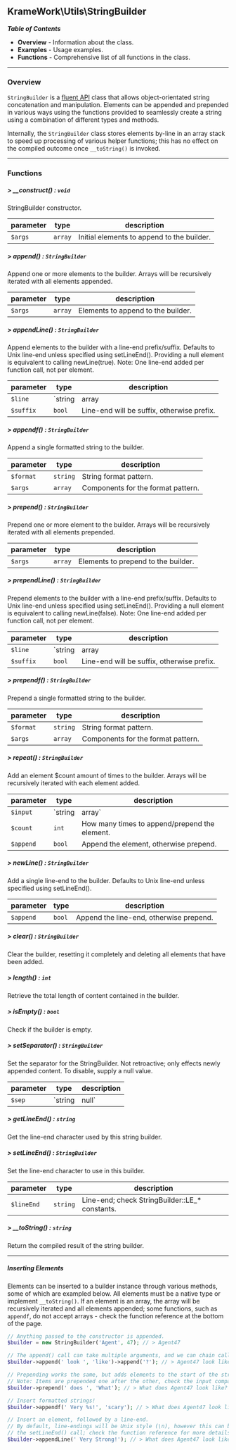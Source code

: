 [fluent api]: https://en.wikipedia.org/wiki/Fluent_interface
## KrameWork\Utils\StringBuilder

***Table of Contents***
* **Overview** - Information about the class.
* **Examples** - Usage examples.
* **Functions** - Comprehensive list of all functions in the class.

___
### Overview
`StringBuilder` is a [fluent API] class that allows object-orientated string concatenation and manipulation. Elements can be appended and prepended in various ways using the functions provided to seamlessly create a string using a combination of different types and methods.

Internally, the `StringBuilder` class stores elements by-line in an array stack to speed up processing of various helper functions; this has no effect on the compiled outcome once `__toString()` is invoked.
___
### Functions
##### > __construct() : `void`
StringBuilder constructor.

parameter | type | description
--- | --- | ---
`$args` | `array` | Initial elements to append to the builder.
##### > append() : `StringBuilder`
Append one or more elements to the builder. Arrays will be recursively iterated with all elements appended.

parameter | type | description
--- | --- | ---
`$args` | `array` | Elements to append to the builder.
##### > appendLine() : `StringBuilder`
Append elements to the builder with a line-end prefix/suffix. Defaults to Unix line-end unless specified using setLineEnd(). Providing a null element is equivalent to calling newLine(true). Note: One line-end added per function call, not per element.

parameter | type | description
--- | --- | ---
`$line` | `string|array|null` | Element(s) to append.
`$suffix` | `bool` | Line-end will be suffix, otherwise prefix.
##### > appendf() : `StringBuilder`
Append a single formatted string to the builder.

parameter | type | description
--- | --- | ---
`$format` | `string` | String format pattern.
`$args` | `array` | Components for the format pattern.
##### > prepend() : `StringBuilder`
Prepend one or more element to the builder. Arrays will be recursively iterated with all elements prepended.

parameter | type | description
--- | --- | ---
`$args` | `array` | Elements to prepend to the builder.
##### > prependLine() : `StringBuilder`
Prepend elements to the builder with a line-end prefix/suffix. Defaults to Unix line-end unless specified using setLineEnd(). Providing a null element is equivalent to calling newLine(false). Note: One line-end added per function call, not per element.

parameter | type | description
--- | --- | ---
`$line` | `string|array|null` | Element to prepend.
`$suffix` | `bool` | Line-end will be suffix, otherwise prefix.
##### > prependf() : `StringBuilder`
Prepend a single formatted string to the builder.

parameter | type | description
--- | --- | ---
`$format` | `string` | String format pattern.
`$args` | `array` | Components for the format pattern.
##### > repeat() : `StringBuilder`
Add an element $count amount of times to the builder. Arrays will be recursively iterated with each element added.

parameter | type | description
--- | --- | ---
`$input` | `string|array` | Element to repeat.
`$count` | `int` | How many times to append/prepend the element.
`$append` | `bool` | Append the element, otherwise prepend.
##### > newLine() : `StringBuilder`
Add a single line-end to the builder. Defaults to Unix line-end unless specified using setLineEnd().

parameter | type | description
--- | --- | ---
`$append` | `bool` | Append the line-end, otherwise prepend.
##### > clear() : `StringBuilder`
Clear the builder, resetting it completely and deleting all elements that have been added.
##### > length() : `int`
Retrieve the total length of content contained in the builder.
##### > isEmpty() : `bool`
Check if the builder is empty.
##### > setSeparator() : `StringBuilder`
Set the separator for the StringBuilder. Not retroactive; only effects newly appended content. To disable, supply a null value.

parameter | type | description
--- | --- | ---
`$sep` | `string|null` | Separator character.
##### > getLineEnd() : `string`
Get the line-end character used by this string builder.
##### > setLineEnd() : `StringBuilder`
Set the line-end character to use in this builder.

parameter | type | description
--- | --- | ---
`$lineEnd` | `string` | Line-end; check StringBuilder::LE_* constants.
##### > __toString() : `string`
Return the compiled result of the string builder.

___
##### Inserting Elements
Elements can be inserted to a builder instance through various methods, some of which are exampled below. All elements must be a native type or implement `__toString()`. If an element is an array, the array will be recursively iterated and all elements appended; some functions, such as `appendf`, do not accept arrays - check the function reference at the bottom of the page.
```php
// Anything passed to the constructor is appended.
$builder = new StringBuilder('Agent', 47); // > Agent47

// The append() call can take multiple arguments, and we can chain calls using fluent API.
$builder->append(' look ', 'like')->append('?'); // > Agent47 look like?

// Prepending works the same, but adds elements to the start of the string.
// Note: Items are prepended one after the other, check the input compared to output below.
$builder->prepend(' does ', 'What'); // > What does Agent47 look like?

// Insert formatted strings!
$builder->appendf(' Very %s!', 'scary'); // > What does Agent47 look like? Very scary!

// Insert an element, followed by a line-end.
// By default, line-endings will be Unix style (\n), however this can be changed using
// the setLineEnd() call; check the function reference for more details.
$builder->appendLine(' Very Strong!'); // > What does Agent47 look like? Very scary! Very strong!\n
```